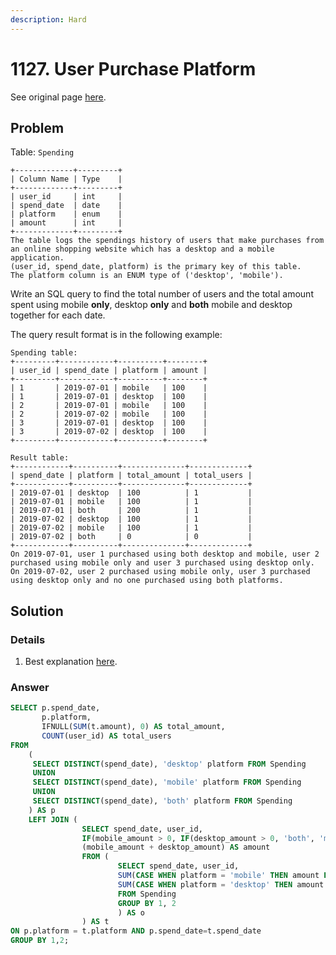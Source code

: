 ```yaml
---
description: Hard
---
```


# 1127. User Purchase Platform

See original page [here](https://leetcode.com/problems/user-purchase-platform/).

## Problem

Table: `Spending`

```text
+-------------+---------+
| Column Name | Type    |
+-------------+---------+
| user_id     | int     |
| spend_date  | date    |
| platform    | enum    | 
| amount      | int     |
+-------------+---------+
The table logs the spendings history of users that make purchases from an online shopping website which has a desktop and a mobile application.
(user_id, spend_date, platform) is the primary key of this table.
The platform column is an ENUM type of ('desktop', 'mobile').
```

Write an SQL query to find the total number of users and the total amount spent using mobile **only**, desktop **only** and **both** mobile and desktop together for each date.

The query result format is in the following example:

```text
Spending table:
+---------+------------+----------+--------+
| user_id | spend_date | platform | amount |
+---------+------------+----------+--------+
| 1       | 2019-07-01 | mobile   | 100    |
| 1       | 2019-07-01 | desktop  | 100    |
| 2       | 2019-07-01 | mobile   | 100    |
| 2       | 2019-07-02 | mobile   | 100    |
| 3       | 2019-07-01 | desktop  | 100    |
| 3       | 2019-07-02 | desktop  | 100    |
+---------+------------+----------+--------+

Result table:
+------------+----------+--------------+-------------+
| spend_date | platform | total_amount | total_users |
+------------+----------+--------------+-------------+
| 2019-07-01 | desktop  | 100          | 1           |
| 2019-07-01 | mobile   | 100          | 1           |
| 2019-07-01 | both     | 200          | 1           |
| 2019-07-02 | desktop  | 100          | 1           |
| 2019-07-02 | mobile   | 100          | 1           |
| 2019-07-02 | both     | 0            | 0           |
+------------+----------+--------------+-------------+ 
On 2019-07-01, user 1 purchased using both desktop and mobile, user 2 purchased using mobile only and user 3 purchased using desktop only.
On 2019-07-02, user 2 purchased using mobile only, user 3 purchased using desktop only and no one purchased using both platforms.
```

## Solution

### Details

1. Best explanation [here](https://leetcode.com/problems/user-purchase-platform/discuss/338776/MySQL-Solution-With-Explanations-%28Faster-Than-100%29).

### Answer

```sql
SELECT p.spend_date, 
       p.platform,
       IFNULL(SUM(t.amount), 0) AS total_amount,
       COUNT(user_id) AS total_users
FROM
    (
     SELECT DISTINCT(spend_date), 'desktop' platform FROM Spending
     UNION
     SELECT DISTINCT(spend_date), 'mobile' platform FROM Spending
     UNION
     SELECT DISTINCT(spend_date), 'both' platform FROM Spending
    ) AS p
    LEFT JOIN (
                SELECT spend_date, user_id,
                IF(mobile_amount > 0, IF(desktop_amount > 0, 'both', 'mobile'), 'desktop') AS platform,
                (mobile_amount + desktop_amount) AS amount
                FROM (
                        SELECT spend_date, user_id,
                        SUM(CASE WHEN platform = 'mobile' THEN amount ELSE 0 END) AS 'mobile_amount',
                        SUM(CASE WHEN platform = 'desktop' THEN amount ELSE 0 END) AS 'desktop_amount'
                        FROM Spending
                        GROUP BY 1, 2
                        ) AS o
                ) AS t
ON p.platform = t.platform AND p.spend_date=t.spend_date
GROUP BY 1,2;
```

